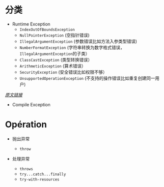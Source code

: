 
# 分类

- Runtime Exception
	- `IndexOutOfBoundsException`
	- `NullPointerException` (空指针错误)
	- `IllegalArgumentException` (参数错误比如方法入参类型错误)
	- `NumberFormatException` (字符串转换为数字格式错误，`IllegalArgumentException`的子类）
	- `ClassCastException` (类型转换错误）
	- `ArithmeticException` (算术错误）
	- `SecurityException` (安全错误比如权限不够）
	- `UnsupportedOperationException` (不支持的操作错误比如重复创建同一用户)

*[原文链接](https://javaguide.cn/java/basis/java-basic-questions-03.html)*

- Compile Exception

# Opération

- 抛出异常
	- `throw`

- 处理异常
	- `throws`
	- `try...catch...finally`
	- `try-with-resources` 

